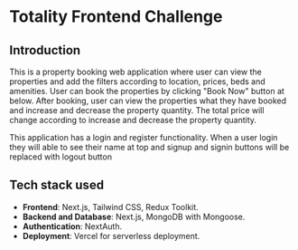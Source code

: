# Totality Frontend Challenge

## Introduction

This is a property booking web application where user can view the properties and add the filters according to location, prices, beds and amenities. User can book the properties by clicking "Book Now" button at below. After booking, user can view the properties what they have booked and increase and decrease the property quantity. The total price will change according to increase and decrease the property quantity.

This application has a login and register functionality. When a user login they will able to see their name at top and signup and signin buttons will be replaced with logout button

## Tech stack used

- **Frontend**: Next.js, Tailwind CSS, Redux Toolkit.
- **Backend and Database**: Next.js, MongoDB with Mongoose.
- **Authentication**: NextAuth.
- **Deployment**: Vercel for serverless deployment.
